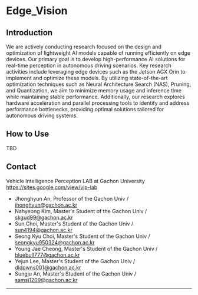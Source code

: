 # Edge_Vision
## Introduction
We are actively conducting research focused on the design and optimization of lightweight AI models capable of running efficiently on edge devices. Our primary goal is to develop high-performance AI solutions for real-time perception in autonomous driving scenarios. Key research activities include leveraging edge devices such as the Jetson AGX Orin to implement and optimize these models. By utilizing state-of-the-art optimization techniques such as Neural Architecture Search (NAS), Pruning, and Quantization, we aim to minimize memory usage and inference time while maintaining stable performance.
Additionally, our research explores hardware acceleration and parallel processing tools to identify and address performance bottlenecks, providing optimal solutions tailored for autonomous driving systems.

## How to Use
TBD

## Contact
Vehicle Intelligence Perception LAB at Gachon University <https://sites.google.com/view/vip-lab>

 - Jhonghyun An, Professor of the Gachon Univ / jhonghyun@gachon.ac.kr
 - Nahyeong Kim, Master's Student of the Gachon Univ / skgud99@gachon.ac.kr
 - Sun Choi, Master's Student of the Gachon Univ / sun4194@gachon.ac.kr
 - Seong Kyu Choi, Master's Student of the Gachon Univ / seongkyu950324@gachon.ac.kr
 - Young Jae Cheong, Master's Student of the Gachon Univ / bluebull777@gachon.ac.kr
 - Yejun Lee, Master's Student of the Gachon Univ / dldpwns001@gachon.ac.kr
 - Sungju An, Master's Student of the Gachon Univ / samsj1209@gachon.ac.kr 

-------------
